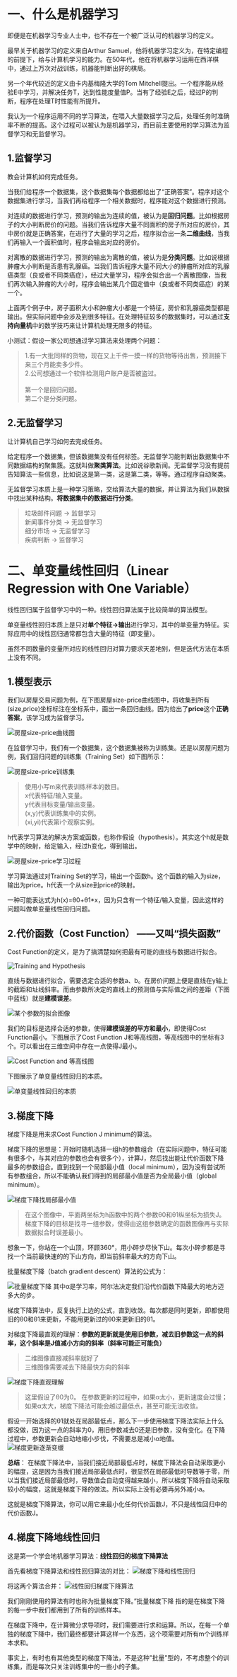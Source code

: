 # 一、什么是机器学习
即便是在机器学习专业人士中，也不存在一个被广泛认可的机器学习的定义。

最早关于机器学习的定义来自Arthur Samuel，他将机器学习定义为，在特定编程的前提下，给与计算机学习的能力。在50年代，他在将机器学习运用在西洋棋中，通过上万次对战训练，机器能判断出好的棋局。

另一个年代较近的定义由卡内基梅隆大学的Tom Mitchell提出。一个程序能从经验E中学习，并解决任务T，达到性能度量值P。当有了经验E之后，经过P的判断，程序在处理T时性能有所提升。

我认为一个程序运用不同的学习算法，在喂入大量数据学习之后，处理任务时准确率不断的提高。这个过程可以被认为是机器学习，而目前主要使用的学习算法为监督学习和无监督学习。

## 1.监督学习
教会计算机如何完成任务。

当我们给程序一个数据集，这个数据集每个数据都给出了“正确答案”。程序对这个数据集进行学习，当我们再给程序一个相关数据时，程序能对这个数据进行预测。

对连续的数据进行学习，预测的输出为连续的值，被认为是**回归问题**。比如根据房子的大小判断房价的问题。当我们告诉程序大量不同面积的房子所对应的房价，其中房价就是正确答案，在进行了大量的学习之后，程序拟合出一条**二维曲线**，当我们再输入一个面积值时，程序会输出对应的房价。

对离散的数据进行学习，预测的输出为离散的值，被认为是**分类问题**。比如说根据肿瘤大小判断是否患有乳腺癌。当我们告诉程序大量不同大小的肿瘤所对应的乳腺癌类型（良或者不同类癌症），经过大量学习，程序会拟合出一个离散图像，当我们再次输入肿瘤的大小时，程序会输出某几个固定值中（良或者不同类癌症）的某一个。

上面两个例子中，房子面积大小和肿瘤大小都是一个特征，房价和乳腺癌类型都是输出。但实际问题中会涉及到很多特征。在处理特征较多的数据集时，可以通过**支持向量机**中的数学技巧来让计算机处理无限多的特征。

小测试：假设一家公司想通过学习算法来处理两个问题：
> 1.有一大批同样的货物，现在又上千件一摸一样的货物等待出售，预测接下来三个月能卖多少件。<br>
> 2.公司想通过一个软件检测用户账户是否被盗过。<br>
> <br>
> 第一个是回归问题。<br>
> 第二个是分类问题。<br>

## 2.无监督学习
让计算机自己学习如何去完成任务。

给定程序一个数据集，但该数据集没有任何标签。无监督学习能判断出数据集中不同数据结构的聚集簇。这就叫做**聚类算法**。比如说谷歌新闻。无监督学习没有提前告知算法一些信息，比如说这是第一类，这是第二类，等等。通过程序自动聚类。

无监督学习本质上是一种学习策略，交给算法大量的数据，并让算法为我们从数据中找出某种结构。**将数据集中的数据进行分类**。

> 垃圾邮件问题 -> 监督学习<br>
> 新闻事件分类 -> 无监督学习<br>
> 细分市场     -> 无监督学习<br>
> 疾病判断     -> 监督学习<br>

# 二、单变量线性回归（Linear Regression with One Variable）
线性回归属于监督学习中的一种。线性回归算法属于比较简单的算法模型。

单变量线性回归本质上是只对**单个特征->输出**进行学习，其中的单变量为特征。实际应用中的线性回归通常都包含大量的特征（即变量）。

虽然不同数量的变量所对应的线性回归对算力要求天差地别，但是迭代方法在本质上没有不同。

## 1.模型表示
我们以房屋交易问题为例，在下图房屋size-price曲线图中，将收集到所有(size,price)坐标标注在坐标系中，画出一条回归曲线。因为给出了**price**这个**正确答案**，该学习成为监督学习。

![房屋size-price曲线图](https://github.com/yiyading/NLP-and-ML/blob/master/img/%E6%88%BF%E5%B1%8Bsize-price%E6%9B%B2%E7%BA%BF%E5%9B%BE.jpg)<br>

在监督学习中，我们有一个数据集，这个数据集被称为训练集。还是以房屋问题为例，我们回归问题的训练集（Training Set）如下图所示：

![房屋size-price训练集](https://github.com/yiyading/NLP-and-ML/blob/master/img/%E6%88%BF%E5%B1%8Bsize-price%E8%AE%AD%E7%BB%83%E9%9B%86.jpg)
> 使用小写m来代表训练样本的数目。<br>
> x代表特征/输入变量。<br>
> y代表目标变量/输出变量。<br>
> (x,y)代表训练集中的实例。<br>
> (xi,yi)代表第i个观察实例。<br>

h代表学习算法的解决方案或函数，也称作假设（hypothesis）。其实这个h就是数学中的映射，给定输入，经过h变化，得到输出。

![房屋size-price学习过程](https://github.com/yiyading/NLP-and-ML/blob/master/img/%E6%88%BF%E5%B1%8Bsize-price%E5%AD%A6%E4%B9%A0%E8%BF%87%E7%A8%8B.jpg)

学习算法通过对Training Set的学习，输出一个函数h。这个函数的输入为size，输出为price。h代表一个从size到price的映射。

一种可能表达式为h(x)=θ0+θ1\*x，因为只含有一个特征/输入变量，因此这样的问题叫做单变量线性回归问题。

## 2.代价函数（Cost Function） ——又叫“损失函数”
Cost Function的定义，是为了搞清楚如何把最有可能的直线与数据进行拟合。

![Training and Hypothesis](https://github.com/yiyading/NLP-and-ML/blob/master/img/Training-Set%20and%20Hypothesis.jpg)

直线与数据进行拟合，需要选定合适的参数a、b。在房价问题上便是直线在y轴上的截距和址线斜率。而由参数所决定的直线上的预测值与实际值之间的差距（下图中蓝线）就是**建模误差**。

![某个参数的拟合图像](https://github.com/yiyading/NLP-and-ML/blob/master/img/%E6%9F%90%E4%B8%AA%E5%8F%82%E6%95%B0%E7%9A%84%E6%8B%9F%E5%90%88%E5%9B%BE%E5%83%8F.jpg)

我们的目标是选择合适的参数，使得**建模误差的平方和最小**，即使得Cost Function最小。下图展示了Cost Function J和等高线图，等高线图中的坐标有3个。可以看出在三维空间中存在一点使得J最小。

![Cost Function and 等高线图](https://github.com/yiyading/NLP-and-ML/blob/master/img/%E6%8D%9F%E5%A4%B1%E5%87%BD%E6%95%B0%E4%B8%8E%E7%AD%89%E9%AB%98%E7%BA%BF%E5%9B%BE.png)

下图展示了单变量线性回归的本质。

![单变量线性回归的本质](https://github.com/yiyading/NLP-and-ML/blob/master/img/%E5%8D%95%E5%8F%98%E9%87%8F%E7%BA%BF%E6%80%A7%E5%9B%9E%E5%BD%92%E6%9C%AC%E8%B4%A8.jpg)

## 3.梯度下降
梯度下降是用来求Cost Function J minimum的算法。

梯度下降的思想是：开始时随机选择一组h的参数组合（在实际问题中，特征可能有很多个，与其对应的参数也会有很多个），计算J，然后找出能让代价函数下降最多的参数组合。直到找到一个局部最小值（local minimum），因为没有尝试所有参数组合，所以不能确认我们得到的局部最小值是否为全局最小值（global minimum）。

![梯度下降找局部最小值](https://github.com/yiyading/NLP-and-ML/blob/master/img/%E6%A2%AF%E5%BA%A6%E4%B8%8B%E9%99%8D%E6%8B%9B%E5%B1%80%E9%83%A8%E6%9C%80%E5%B0%8F%E5%80%BC.jpg)
> 在这个图像中，平面两坐标为h函数中的两个参数θ0和θ1纵坐标为损失J。<br>
> 梯度下降的目标是找寻一组参数，使得由这组参数确定的函数图像再与实际数据拟合时误差最小。

想象一下，你站在一个山顶，环顾360°，用小碎步尽快下山。每次小碎步都是寻找一个当前最快速的的下山方向，即当前斜率最大的方向下山。

批量梯度下降（batch gradient descent）算法的公式为：

![批量梯度下降](https://github.com/yiyading/NLP-and-ML/blob/master/img_ML/%E6%89%B9%E9%87%8F%E6%A2%AF%E5%BA%A6%E4%B8%8B%E9%99%8D.png)
其中α是学习率，阿尔法决定我们沿代价函数下降最大的地方迈多大的步。

梯度下降算法中，反复执行上边的公式，直到收敛。每次都是同时更新，即都使用旧的θ0和θ1来更新，不能用更新过的θ0来更新旧的θ1。

对梯度下降最直观的理解：**参数的更新就是使用旧参数，减去旧参数这一点的斜率，这个斜率是J值减小方向的斜率（斜率可能正可能负）**
> 二维图像直接减斜率就好了<br>
> 三维图像需要减去下降最快方向的斜率<br>

![梯度下降直观理解](https://github.com/yiyading/NLP-and-ML/blob/master/img_ML/%E6%A2%AF%E5%BA%A6%E4%B8%8B%E9%99%8D%E7%9B%B4%E8%A7%82%E7%90%86%E8%A7%A3.png)
> 这里假设了θ0为0。
在参数更新的过程中，如果α太小，更新速度会过慢；如果α太大，梯度下降法可能会越过最低点，甚至可能无法收敛。

假设一开始选择的θ1就处在局部最低点，那么下一步使用梯度下降法实际上什么都没做，因为这一点的斜率为0，用旧参数减去0还是旧参数，没有变化。在下降过程中，参数更新会自动地缩小步伐，不需要总是减小α地值。
![梯度更新逐渐变缓](https://github.com/yiyading/NLP-and-ML/blob/master/img_ML/%E6%A2%AF%E5%BA%A6%E6%9B%B4%E6%96%B0%E9%80%90%E6%B8%90%E5%8F%98%E7%BC%93.png)

**总结**：
在梯度下降法中，当我们接近局部最低点时，梯度下降法会自动采取更小的幅度，这是因为当我们接近局部最低点时，很显然在局部最低时导数等于零，所以当我们接近局部最低时，导数值会自动变得越来越小，所以梯度下降将自动采取较小的幅度，这就是梯度下降的做法。所以实际上没有必要再另外减小a。

这就是梯度下降算法，你可以用它来最小化任何代价函数J，不只是线性回归中的代价函数J。

## 4.梯度下降地线性回归

这是第一个学会地机器学习算法：**线性回归的梯度下降算法**

首先看梯度下降算法和线性回归算法的对比：
![梯度下降和线性回归](https://github.com/yiyading/NLP-and-ML/blob/master/img_ML/%E6%A2%AF%E5%BA%A6%E4%B8%8B%E9%99%8D%E5%92%8C%E7%BA%BF%E6%80%A7%E5%9B%9E%E5%BD%92.png)

将这两个算法合并：
![线性回归梯度下降算法](https://github.com/yiyading/NLP-and-ML/blob/master/img_ML/%E7%BA%BF%E6%80%A7%E5%9B%9E%E5%BD%92%E7%9A%84%E6%A2%AF%E5%BA%A6%E4%B8%8B%E9%99%8D%E7%AE%97%E6%B3%95.png)

我们刚刚使用的算法有时也称为批量梯度下降。”批量梯度下降 指的是在梯度下降的每一步中我们都用到了所有的训练样本。

在梯度下降中，在计算微分求导项时，我们需要进行求和运算。所以，在每一个单独的梯度下降中，我们最终都要计算这样一个东西，这个项需要对所有m个训练样本求和。

事实上，有时也有其他类型的梯度下降法，不是这种"批量"型的，不考虑整个的训练集，而是每次只关注训练集中的一些小的子集。


